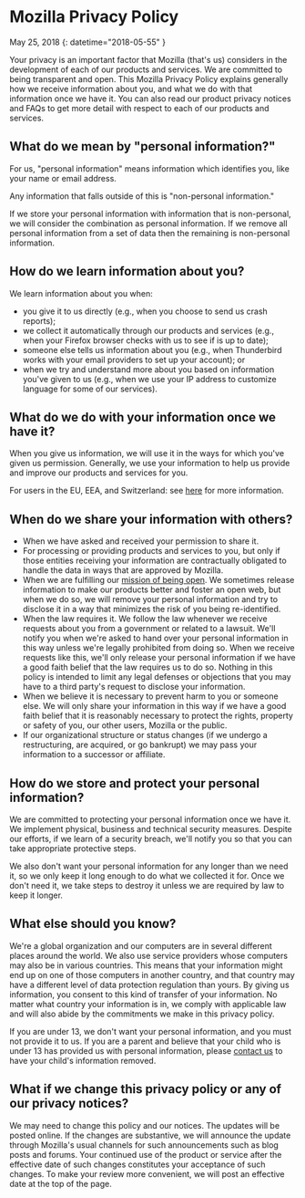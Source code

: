 # Mozilla Privacy Policy

May 25, 2018
{: datetime="2018-05-55" }

Your privacy is an important factor that Mozilla (that's us) considers in the development of each of our products and services. We are committed to being transparent and open. This Mozilla Privacy Policy explains generally how we receive information about you, and what we do with that information once we have it. You can also read our product privacy notices and FAQs to get more detail with respect to each of our products and services. 

## What do we mean by "personal information?"

For us, "personal information" means information which identifies you, like your name or email address.

Any information that falls outside of this is "non-personal information."

If we store your personal information with information that is non-personal, we will consider the combination as personal information. If we remove all personal information from a set of data then the remaining is non-personal information.

## How do we learn information about you?

We learn information about you when:

* you give it to us directly (e.g., when you choose to send us crash reports);
* we collect it automatically through our products and services (e.g., when your Firefox browser checks with us to see if is up to date);
* someone else tells us information about you (e.g., when Thunderbird works with your email providers to set up your account); or
* when we try and understand more about you based on information you've given to us (e.g., when we use your IP address to customize language for some of our services).

## What do we do with your information once we have it?

When you give us information, we will use it in the ways for which you've given us permission. Generally, we use your information to help us provide and improve our products and services for you.

For users in the EU, EEA, and Switzerland: see [here](https://support.mozilla.org/kb/information-eu-eea-and-swiss-users) for more information.

## When do we share your information with others?

* When we have asked and received your permission to share it.
* For processing or providing products and services to you, but only if those entities receiving your information are contractually obligated to handle the data in ways that are approved by Mozilla.
* When we are fulfilling our [mission of being open](https://www.mozilla.org/about/manifesto/). We sometimes release information to make our products better and foster an open web, but when we do so, we will remove your personal information and try to disclose it in a way that minimizes the risk of you being re-identified.
* When the law requires it. We follow the law whenever we receive requests about you from a government or related to a lawsuit. We'll notify you when we're asked to hand over your personal information in this way unless we're legally prohibited from doing so. When we receive requests like this, we'll only release your personal information if we have a good faith belief that the law requires us to do so. Nothing in this policy is intended to limit any legal defenses or objections that you may have to a third party's request to disclose your information.
* When we believe it is necessary to prevent harm to you or someone else. We will only share your information in this way if we have a good faith belief that it is reasonably necessary to protect the rights, property or safety of you, our other users, Mozilla or the public.
* If our organizational structure or status changes (if we undergo a restructuring, are acquired, or go bankrupt) we may pass your information to a successor or affiliate.

## How do we store and protect your personal information?

We are committed to protecting your personal information once we have it. We implement physical, business and technical security measures. Despite our efforts, if we learn of a security breach, we'll notify you so that you can take appropriate protective steps.

We also don't want your personal information for any longer than we need it, so we only keep it long enough to do what we collected it for. Once we don't need it, we take steps to destroy it unless we are required by law to keep it longer.

## What else should you know?

We're a global organization and our computers are in several different places around the world. We also use service providers whose computers may also be in various countries. This means that your information might end up on one of those computers in another country, and that country may have a different level of data protection regulation than yours. By giving us information, you consent to this kind of transfer of your information. No matter what country your information is in, we comply with applicable law and will also abide by the commitments we make in this privacy policy.

If you are under 13, we don't want your personal information, and you must not provide it to us. If you are a parent and believe that your child who is under 13 has provided us with personal information, please [contact us](https://www.mozilla.org/privacy/#contact) to have your child's information removed.

## What if we change this privacy policy or any of our privacy notices?

We may need to change this policy and our notices.  The updates will be posted online. If the changes are substantive, we will announce the update through Mozilla's usual channels for such announcements such as blog posts and forums. Your continued use of the product or service after the effective date of such changes constitutes your acceptance of such changes. To make your review more convenient, we will post an effective date at the top of the page.
